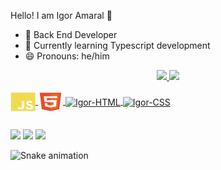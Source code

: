 Hello! I am Igor Amaral 👋

- 🔭 Back End Developer
- 🌱 Currently learning Typescript development
- 😄 Pronouns: he/him

<div align="center">
  <a href="https://github.com/Igoralamaral">
  <img height="70%" src="https://github-readme-stats.vercel.app/api?username=Igoralamaral&show_icons=true&theme=synthwave&include_all_commits=true&count_private=true"/>
  <img height="30%" src="https://github-readme-stats.vercel.app/api/top-langs/?username=Igoralamaral&layout=compact&langs_count=7&theme=synthwave"/>
</div>

<div style="display: inline_block"><br>
  <img align="center" alt="Igor-Js" height="30" width="40" src="https://raw.githubusercontent.com/devicons/devicon/master/icons/javascript/javascript-plain.svg">
  <img align="center" alt="Igor-HTML" height="30" width="40" src="https://raw.githubusercontent.com/devicons/devicon/master/icons/html5/html5-original.svg">
  <img align="center" alt="Igor-HTML" height="30" width="40" src="https://cdn.jsdelivr.net/gh/devicons/devicon/icons/css3/css3-original.svg" />
  <img align="center" alt="Igor-CSS" height="30" width="40" src="https://cdn.jsdelivr.net/gh/devicons/devicon/icons/php/php-original.svg" />
</div>

##

<div> 
  <a href="https://www.instagram.com/igorita/" target="_blank"><img src="https://img.shields.io/badge/-Instagram-%23E4405F?style=for-the-badge&logo=instagram&logoColor=white" target="_blank"></a>
  <a href="https://www.linkedin.com/in/igor-antonino-de-lima-amaral-751183245/" target="_blank"><img src="https://img.shields.io/badge/-LinkedIn-%230077B5?style=for-the-badge&logo=linkedin&logoColor=white" target="_blank"></a> 
  <a href="mailto:igoralamaral@hotmail.com" target="_blank"><img src="https://img.shields.io/badge/Microsoft_Outlook-0078D4?style=for-the-badge&logo=microsoft-outlook&logoColor=white" target="_blank"></a> 
</div>
  
   ![Snake animation](https://github.com/Igoralamaral/Igoralamaral/blob/output/github-contribution-grid-snake.svg)

